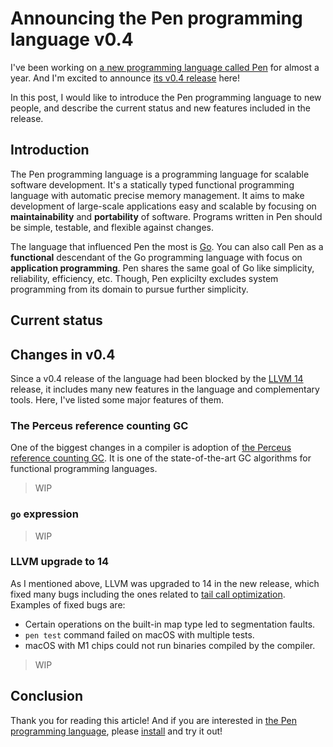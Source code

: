 # Announcing the Pen programming language v0.4

I've been working on [a new programming language called Pen][pen] for almost a year. And I'm excited to announce [its v0.4 release][pen-v0-4] here!

In this post, I would like to introduce the Pen programming language to new people, and describe the current status and new features included in the release.

## Introduction

The Pen programming language is a programming language for scalable software development. It's a statically typed functional programming language with automatic precise memory management. It aims to make development of large-scale applications easy and scalable by focusing on **maintainability** and **portability** of software. Programs written in Pen should be simple, testable, and flexible against changes.

The language that influenced Pen the most is [Go](https://go.dev/). You can also call Pen as a **functional** descendant of the Go programming language with focus on **application programming**. Pen shares the same goal of Go like simplicity, reliability, efficiency, etc. Though, Pen explicilty excludes system programming from its domain to pursue further simplicity.

## Current status

## Changes in v0.4

Since a v0.4 release of the language had been blocked by the [LLVM 14](https://releases.llvm.org/14.0.0/docs/ReleaseNotes.html) release, it includes many new features in the language and complementary tools. Here, I've listed some major features of them.

### The Perceus reference counting GC

One of the biggest changes in a compiler is adoption of [the Perceus reference counting GC][perceus]. It is one of the state-of-the-art GC algorithms for functional programming languages.

> WIP

### `go` expression

> WIP

### LLVM upgrade to 14

As I mentioned above, LLVM was upgraded to 14 in the new release, which fixed many bugs including the ones related to [tail call optimization](https://github.com/raviqqe/llvm-tail-call-opt-bug). Examples of fixed bugs are:

- Certain operations on the built-in map type led to segmentation faults.
- `pen test` command failed on macOS with multiple tests.
- macOS with M1 chips could not run binaries compiled by the compiler.

> WIP

## Conclusion

Thank you for reading this article! And if you are interested in [the Pen programming language](), please [install](https://pen-lang/introduction/install.html) and try it out!

<!--
Therefore, although every function is asynchronous and preemptible, it doesn't require any CPU architecture-specific implementation of context switches. They are simply `ret` instructions.
-->

[pen]: https://pen-lang.org
[pen-v0-4]: https://github.com/pen-lang/pen/releases/tag/v0.4.0
[perceus]: https://www.microsoft.com/en-us/research/publication/perceus-garbage-free-reference-counting-with-reuse/
